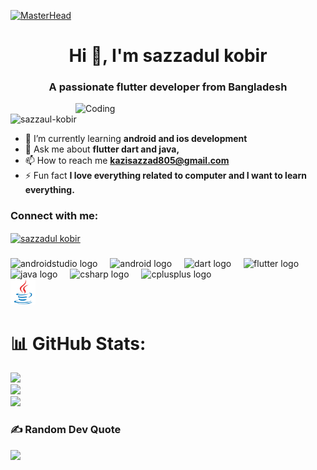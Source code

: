 <!DOCTYPE html>
<html>

<body>
  <!-- Your existing README content here -->

  [![MasterHead](https://res.cloudinary.com/practicaldev/image/fetch/s--a0VqOvf_--/c_imagga_scale,f_auto,fl_progressive,h_420,q_auto,w_1000/https://dev-to-uploads.s3.amazonaws.com/uploads/articles/4a6t7pmm323uaz9rv1rf.png)]()
  <h1 align="center">Hi 👋, I'm sazzadul kobir</h1>
  <h3 align="center">A passionate flutter developer from Bangladesh</h3>
  <img align="right" alt="Coding" width="400" src="https://i.pinimg.com/originals/e4/26/70/e426702edf874b181aced1e2fa5c6cde.gif">

  <p align="left"> <img src="https://komarev.com/ghpvc/?username=sazzaul-kobir&label=Profile%20views&color=0e75b6&style=flat" alt="sazzaul-kobir" /> </p>

  - 🌱 I’m currently learning **android and ios development**
  - 💬 Ask me about **flutter dart and java,**
  - 📫 How to reach me **kazisazzad805@gmail.com**
  - ⚡ Fun fact **I love everything related to computer and I want to learn everything.**

  <h3 align="left">Connect with me:</h3>
  <p align="left">
    <a href="https://fb.com/sazzadul kobir" target="blank"><img align="center" src="https://raw.githubusercontent.com/rahuldkjain/github-profile-readme-generator/master/src/images/icons/Social/facebook.svg" alt="sazzadul kobir" height="30" width="40" /></a>
  </p>

  ###

  <div align="left">
    <img src="https://cdn.jsdelivr.net/gh/devicons/devicon/icons/androidstudio/androidstudio-original.svg" height="40" alt="androidstudio logo"  />
    <img width="12" />
    <img src="https://cdn.jsdelivr.net/gh/devicons/devicon/icons/android/android-original.svg" height="40" alt="android logo"  />
    <img width="12" />
    <img src="https://cdn.jsdelivr.net/gh/devicons/devicon/icons/dart/dart-original.svg" height="40" alt="dart logo"  />
    <img width="12" />
    <img src="https://cdn.jsdelivr.net/gh/devicons/devicon/icons/flutter/flutter-original.svg" height="40" alt="flutter logo"  />
    <img width="12" />
    <img src="https://cdn.jsdelivr.net/gh/devicons/devicon/icons/java/java-original.svg" height="40" alt="java logo"  />
    <img width="12" />
    <img src="https://cdn.jsdelivr.net/gh/devicons/devicon/icons/csharp/csharp-original.svg" height="40" alt="csharp logo"  />
    <img width="12" />
    <img src="https://cdn.jsdelivr.net/gh/devicons/devicon/icons/cplusplus/cplusplus-original.svg" height="40" alt="cplusplus logo"  />
  </div> <img src="https://raw.githubusercontent.com/devicons/devicon/master/icons/java/java-original.svg" alt="java" width="40" height="40"/> </a> </p>

  # 📊 GitHub Stats:
  ![](https://github-readme-stats.vercel.app/api?username=sazzadul-kobir&theme=merko&hide_border=false&include_all_commits=false&count_private=false)<br/>
  ![](https://github-readme-streak-stats.herokuapp.com/?user=sazzadul-kobir&theme=merko&hide_border=false)<br/>
  ![](https://github-readme-stats.vercel.app/api/top-langs/?username=sazzadul-kobir&theme=merko&hide_border=false&include_all_commits=false&count_private=false&layout=compact)

  ### ✍️ Random Dev Quote
  ![](https://quotes-github-readme.vercel.app/api?type=horizontal&theme=radical)
  
  <!-- Rest of your content -->
</body>
</html>

